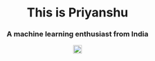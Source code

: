 <h1 align="center">This is Priyanshu</h1>
<h3 align="center">A machine learning enthusiast from India</h3>

<p align="center">
<a href="https://www.linkedin.com/in/priyanshu-kumar-99477b14a/" target="blank"><img align="center" src="https://cdn.jsdelivr.net/npm/simple-icons@3.0.1/icons/linkedin.svg" alt="Nishant Kumar height="20" width="20" /></a>
</p>
